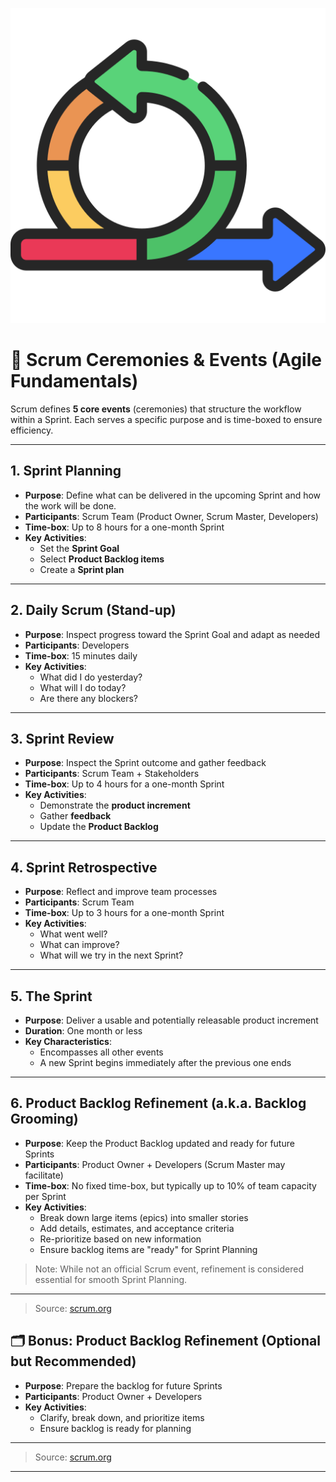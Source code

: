 
![Agile fundementals](../images/Agile-undementals.png "Agile fundementals")
# 📅 Scrum Ceremonies & Events (Agile Fundamentals)

Scrum defines **5 core events** (ceremonies) that structure the workflow within a Sprint. Each serves a specific purpose and is time-boxed to ensure efficiency.

---

## 1. **Sprint Planning**

- **Purpose**: Define what can be delivered in the upcoming Sprint and how the work will be done.
- **Participants**: Scrum Team (Product Owner, Scrum Master, Developers)
- **Time-box**: Up to 8 hours for a one-month Sprint
- **Key Activities**:
  - Set the **Sprint Goal**
  - Select **Product Backlog items**
  - Create a **Sprint plan**

---

## 2. **Daily Scrum (Stand-up)**

- **Purpose**: Inspect progress toward the Sprint Goal and adapt as needed
- **Participants**: Developers
- **Time-box**: 15 minutes daily
- **Key Activities**:
  - What did I do yesterday?
  - What will I do today?
  - Are there any blockers?

---

## 3. **Sprint Review**

- **Purpose**: Inspect the Sprint outcome and gather feedback
- **Participants**: Scrum Team + Stakeholders
- **Time-box**: Up to 4 hours for a one-month Sprint
- **Key Activities**:
  - Demonstrate the **product increment**
  - Gather **feedback**
  - Update the **Product Backlog**

---

## 4. **Sprint Retrospective**

- **Purpose**: Reflect and improve team processes
- **Participants**: Scrum Team
- **Time-box**: Up to 3 hours for a one-month Sprint
- **Key Activities**:
  - What went well?
  - What can improve?
  - What will we try in the next Sprint?

---

## 5. **The Sprint**

- **Purpose**: Deliver a usable and potentially releasable product increment
- **Duration**: One month or less
- **Key Characteristics**:
  - Encompasses all other events
  - A new Sprint begins immediately after the previous one ends

---

## 6. **Product Backlog Refinement (a.k.a. Backlog Grooming)**

- **Purpose**: Keep the Product Backlog updated and ready for future Sprints
- **Participants**: Product Owner + Developers (Scrum Master may facilitate)
- **Time-box**: No fixed time-box, but typically up to 10% of team capacity per Sprint
- **Key Activities**:
  - Break down large items (epics) into smaller stories
  - Add details, estimates, and acceptance criteria
  - Re-prioritize based on new information
  - Ensure backlog items are "ready" for Sprint Planning

> Note: While not an official Scrum event, refinement is considered essential for smooth Sprint Planning.

---

> Source: [scrum.org](https://www.scrum.org/resources/introduction-scrum-events)


## 🗂️ Bonus: Product Backlog Refinement (Optional but Recommended)

- **Purpose**: Prepare the backlog for future Sprints
- **Participants**: Product Owner + Developers
- **Key Activities**:
  - Clarify, break down, and prioritize items
  - Ensure backlog is ready for planning

---

> Source: [scrum.org](https://www.scrum.org/resources/introduction-scrum-events)



---

